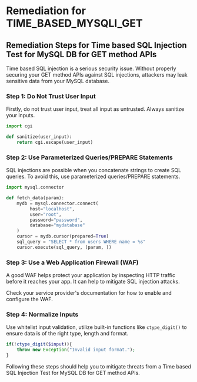 # Remediation for TIME_BASED_MYSQLI_GET

## Remediation Steps for Time based SQL Injection Test for MySQL DB for GET method APIs

Time based SQL injection is a serious security issue. Without properly securing your GET method APIs against SQL injections, attackers may leak sensitive data from your MySQL database. 

### Step 1: Do Not Trust User Input
Firstly, do not trust user input, treat all input as untrusted. Always sanitize your inputs.

```python
import cgi

def sanitize(user_input):
    return cgi.escape(user_input)
```

### Step 2: Use Parameterized Queries/PREPARE Statements
SQL injections are possible when you concatenate strings to create SQL queries. To avoid this, use parameterized queries/PREPARE statements.

```python
import mysql.connector

def fetch_data(param):
    mydb = mysql.connector.connect(
         host="localhost",
         user="root",
         password="password",
         database="mydatabase"
    )
    cursor = mydb.cursor(prepared=True)
    sql_query = "SELECT * from users WHERE name = %s"
    cursor.execute(sql_query, (param, ))
```

### Step 3: Use a Web Application Firewall (WAF)
A good WAF helps protect your application by inspecting HTTP traffic before it reaches your app. It can help to mitigate SQL injection attacks.

Check your service provider's documentation for how to enable and configure the WAF.



### Step 4: Normalize Inputs
Use whitelist input validation, utilize built-in functions like `ctype_digit()` to ensure data is of the right type, length and format.

```php
if(!ctype_digit($input)){
    throw new Exception("Invalid input format.");
}
```

Following these steps should help you to mitigate threats from a Time based SQL Injection Test for MySQL DB for GET method APIs.